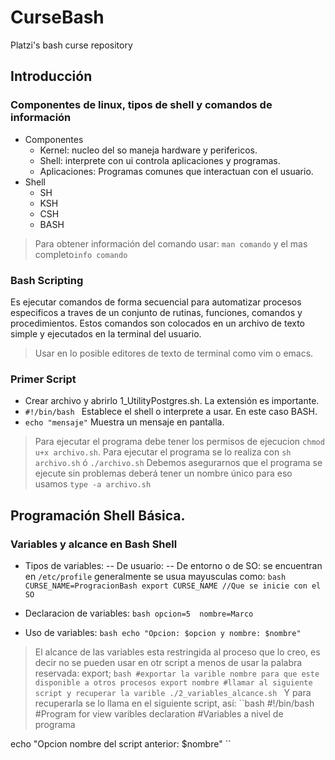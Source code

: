 # CurseBash
Platzi's bash curse repository
## Introducción
### Componentes de linux, tipos de shell y comandos de información
- Componentes
  - Kernel: nucleo del so maneja hardware y perifericos.
  - Shell: interprete con ui controla aplicaciones y programas.
  - Aplicaciones: Programas comunes que interactuan con el usuario.
- Shell
  - SH
  - KSH
  - CSH
  - BASH
> Para obtener información del comando usar: `man comando` y el mas completo`info comando`

### Bash Scripting
Es ejecutar comandos de forma secuencial para automatizar procesos especificos a traves de un conjunto de rutinas, funciones, comandos y procedimientos.
Estos comandos son colocados en un archivo de texto simple y ejecutados en la terminal del usuario.
> Usar en lo posible editores de texto de terminal como vim o emacs.

### Primer Script
- Crear archivo y abrirlo 1_UtilityPostgres.sh. La extensión es importante.
- `#!/bin/bash ` Establece el shell o interprete a usar. En este caso BASH.
- `echo "mensaje"` Muestra un mensaje en pantalla.
> Para ejecutar el programa debe tener los permisos de ejecucion `chmod u+x archivo.sh`.
> Para ejecutar el programa se lo realiza con `sh archivo.sh` ó `./archivo.sh`
> Debemos asegurarnos que el programa se ejecute sin problemas deberá tener un nombre único para eso usamos `type -a archivo.sh`
## Programación Shell Básica.
### Variables y alcance en Bash Shell
- Tipos de variables:
-- De usuario:
-- De entorno o de SO: se encuentran en `/etc/profile` generalmente se usua mayusculas como: 
``bash
CURSE_NAME=ProgracionBash
export CURSE_NAME //Que se inicie con el SO
``

- Declaracion de variables:
``bash
opcion=5 
nombre=Marco
``

- Uso de variables:
``bash
echo "Opcion: $opcion y nombre: $nombre"
``
> El alcance de las variables esta restringida al proceso que lo creo, es decir no se pueden usar en otr script a menos de usar la palabra reservada: export;
``bash
#exportar la varible nombre para que este disponible a otros procesos
export nombre
#llamar al siguiente script y recuperar la varible
./2_variables_alcance.sh
``
Y para recuperarla se lo llama en el siguiente script, así:
``bash
#!/bin/bash
#Program for view varibles declaration
#Variables a nivel de programa

echo "Opcion nombre del script anterior: $nombre"
``
